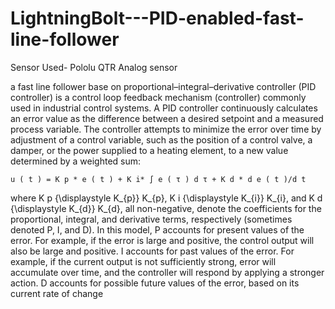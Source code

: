 # LightningBolt---PID-enabled-fast-line-follower
Sensor Used-
 Pololu QTR Analog sensor 

a fast line follower base on proportional–integral–derivative controller (PID controller) is a control loop feedback mechanism (controller) commonly used in industrial control systems. A PID controller continuously calculates an error value as the difference between a desired setpoint and a measured process variable. The controller attempts to minimize the error over time by adjustment of a control variable, such as the position of a control valve, a damper, or the power supplied to a heating element, to a new value determined by a weighted sum:

    u ( t ) = K p * e ( t ) + K i* ∫ e ( τ ) d τ + K d * d e ( t )/d t 

where K p {\displaystyle K_{p}} K_{p}, K i {\displaystyle K_{i}} K_{i}, and K d {\displaystyle K_{d}} K_{d}, all non-negative, denote the coefficients for the proportional, integral, and derivative terms, respectively (sometimes denoted P, I, and D). In this model,
P accounts for present values of the error. For example, if the error is large and positive, the control output will also be large and positive.
I accounts for past values of the error. For example, if the current output is not sufficiently strong, error will accumulate over time, and the controller will respond by applying a stronger action.
D accounts for possible future values of the error, based on its current rate of change


 
